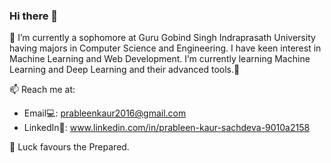 ### Hi there 👋

🔭 I’m currently a sophomore at Guru Gobind Singh Indraprasath University having majors in Computer Science and Engineering. I have keen interest in Machine Learning and Web Development. I’m currently learning Machine Learning and Deep Learning and their advanced tools.🌱

📫 Reach me at:
- Email💻: prableenkaur2016@gmail.com          
- LinkedIn📄: www.linkedin.com/in/prableen-kaur-sachdeva-9010a2158



💬 Luck favours the Prepared.
